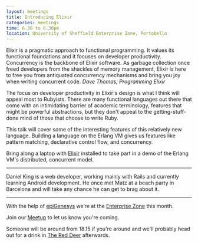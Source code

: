 ```yaml
---
layout: meetings
title: Introducing Elixir
categories: meetings
time: 6.30 to 8.30pm
location: University of Sheffield Enterprise Zone, Portobello
---
```



Elixir is a pragmatic approach to functional programming. It values its functional foundations and it focuses on 
developer productivity. Concurrency is the backbone of Elixir software. As garbage collection once freed developers 
from the shackles of memory management, Elixir is here to free you from antiquated concurrency mechanisms and bring 
you joy when writing concurrent code. <cite> Dave Thomas, Programming Elixir </cite>

The focus on developer productivity in Elixir's design is what I think will appeal most to Rubyists. There are many 
functional languages out there that come with an intimidating barrier of academic terminology, features that might be 
powerful abstractions, but they don't appeal to the getting-stuff-done mind of those that choose to write Ruby.

This talk will cover some of the interesting features of this relatively new language. Building a language on the 
Erlang VM gives us features like pattern matching, declarative control flow, and concurrency.

Bring along a laptop with [Elixir](http://elixir-lang.org/install.html) installed to take part in a demo of the
 Erlang VM's distributed, concurrent model.

---

Daniel King is a web developer, working mainly with Rails and currently learning Android development. He once met Matz 
at a beach party in Barcelona and will take any chance he can get to brag about it.

---

With the help of [epiGenesys](http://www.epigenesys.org.uk/) we’re at the [Enterprise Zone](http://enterprise.shef.ac.uk/about-us) 
this month.

Join our [Meetup](http://www.meetup.com/sheffieldrubyists/events/220110525/) to let us know you're coming.

Someone will be around from 18.15 if you're around and we'll probably head out for a drink in [The Red
Deer](http://www.red-deer-sheffield.co.uk/) afterwards.
